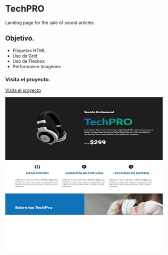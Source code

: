 # TechPRO
Landing page for the sale of sound articles.

## Objetivo.
+ Etiquetas HTML
+ Uso de Grid
+ Uso de Flexbox
+ Performance Imagenes

### Visita el proyecto.

[Visita el proyecto](https://miguelpl32.github.io/TechPRO/)

![](TechPRO.jpg)
